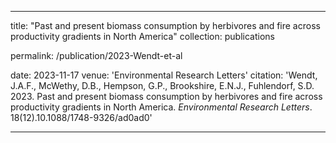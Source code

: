 ---

title: "Past and present biomass consumption by herbivores and fire across productivity gradients in North America"
collection: publications

permalink: /publication/2023-Wendt-et-al

date: 2023-11-17
venue: 'Environmental Research Letters'
citation: 'Wendt, J.A.F., McWethy, D.B., Hempson, G.P., Brookshire, E.N.J., Fuhlendorf, S.D. 2023. Past and present biomass consumption by herbivores and fire across productivity gradients in North America. *Environmental Research Letters*. 18(12).10.1088/1748-9326/ad0ad0'

---